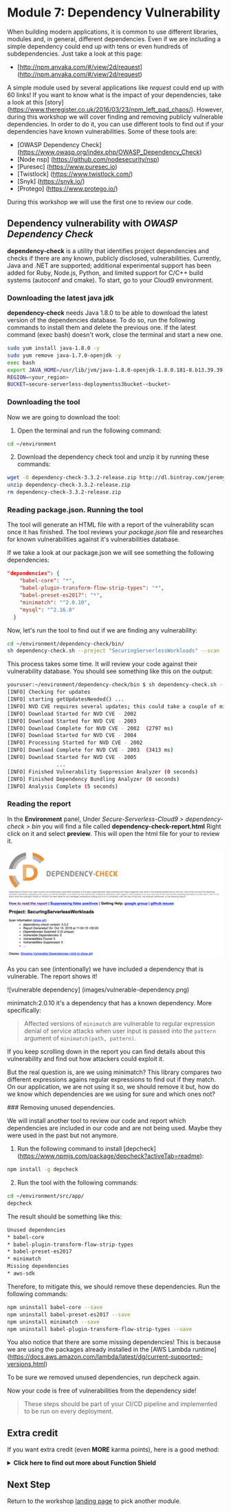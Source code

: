# Module 7: Dependency Vulnerability 

When building modern applications, it is common to use different libraries, modules and, in general, different dependencies. Even if we are including a simple dependency could end up with tens or even hundreds of subdependencies. Just take a look at this page:

- [http://npm.anvaka.com/#/view/2d/request] (http://npm.anvaka.com/#/view/2d/request)

A simple module used by several applications like *request* could end up with 60 links! If you want to know what is the impact of your dependencies, take a look at this [story] (https://www.theregister.co.uk/2016/03/23/npm_left_pad_chaos/). However, during this workshop we will cover finding and removing publicly vulnerable dependencies. In order to do it, you can use different tools to find out if your dependencies have known vulnerabilities. Some of these tools are:

- [OWASP Dependency Check] (https://www.owasp.org/index.php/OWASP_Dependency_Check)
- [Node nsp] (https://github.com/nodesecurity/nsp)
- [Puresec] (https://www.puresec.io) 
- [Twistlock] (https://www.twistlock.com/)
- [Snyk] (https://snyk.io/)
- [Protego] (https://www.protego.io/)

During this workshop we will use the first one to review our code.

## Dependency vulnerability with *OWASP Dependency Check*

**dependency-check** is a utility that identifies project dependencies and checks if there are any known, publicly disclosed, vulnerabilities. Currently, Java and .NET are supported; additional experimental support has been added for Ruby, Node.js, Python, and limited support for C/C++ build systems (autoconf and cmake). To start, go to your Cloud9 environment.

### Downloading the latest java jdk

**dependency-check** needs Java 1.8.0 to be able to download the latest version of the dependencies database. To do so, run the following commands to install them and delete the previous one. If the latest command (exec bash) doesn't work, close the terminal and start a new one.

```bash
sudo yum install java-1.8.0 -y
sudo yum remove java-1.7.0-openjdk -y
exec bash
export JAVA_HOME=/usr/lib/jvm/java-1.8.0-openjdk-1.8.0.181-8.b13.39.39.amzn1.x86_64/jre
REGION=<your_region>
BUCKET=secure-serverless-deploymentss3bucket-<bucket>
```
### Downloading the tool

Now we are going to download the tool:

1. Open the terminal and run the following command:

```bash
cd ~/environment
``` 
2. Download the dependency check tool and unzip it by running these commands:

```bash
wget -O dependency-check-3.3.2-release.zip http://dl.bintray.com/jeremy-long/owasp/dependency-check-3.3.2-release.zip
unzip dependency-check-3.3.2-release.zip
rm dependency-check-3.3.2-release.zip
```

### Reading package.json. Running the tool

The tool will generate an HTML file with a report of the vulnerability scan once it has finished. The tool reviews your *package.json* file and researches for known vulnerabilities against it's vulnerabilities database. 

If we take a look at our package.json we will see something the following dependencies:

```json
"dependencies": {
    "babel-core": "*",
    "babel-plugin-transform-flow-strip-types": "*",
    "babel-preset-es2017": "*",
    "minimatch": "^2.0.10",
    "mysql": "^2.16.0"
  }
```

Now, let's run the tool to find out if we are finding any vulnerability:

```bash
cd ~/environment/dependency-check/bin/
sh dependency-check.sh --project "SecuringServerlessWorkloads" --scan ../../src/app/
```

This process takes some time. It will review your code against their vulnerability database. You should see something like this on the output:

```bash
youruser:~/environment/dependency-check/bin $ sh dependency-check.sh --project "SecuringServerlessWorkloads" --scan ../../src/app/
[INFO] Checking for updates
[INFO] starting getUpdatesNeeded() ...
[INFO] NVD CVE requires several updates; this could take a couple of minutes.
[INFO] Download Started for NVD CVE - 2002
[INFO] Download Started for NVD CVE - 2003
[INFO] Download Complete for NVD CVE - 2002  (2797 ms)
[INFO] Download Started for NVD CVE - 2004
[INFO] Processing Started for NVD CVE - 2002
[INFO] Download Complete for NVD CVE - 2003  (3413 ms)
[INFO] Download Started for NVD CVE - 2005
				...
[INFO] Finished Vulnerability Suppression Analyzer (0 seconds)
[INFO] Finished Dependency Bundling Analyzer (0 seconds)
[INFO] Analysis Complete (5 seconds)
```

### Reading the report

In the **Environment** panel, Under *Secure-Serverless-Cloud9 > dependency-check > bin* you will find a file called **dependency-check-report.html** Right click on it and select **preview**. This will open the html file for your to review it.

![dependency-check-report](images/dependency-check.png)

As you can see (intentionally) we have included a dependency that is vulnerable. The report shows it!

![vulnerable dependency] (images/vulnerable-dependency.png)

minimatch:2.0.10 it's a dependency that has a known dependency. More specifically:

> Affected versions of `minimatch` are vulnerable to regular expression denial of service attacks when user input is passed into the `pattern` argument of `minimatch(path, pattern)`.
	
If you keep scrolling down in the report you can find details about this vulnerability and find out how attackers could exploit it.

But the real question is, are we using minimatch? This library compares two different expressions agains regular expressions to find out if they match. On our application, we are not using it so, we should remove it but, how do we know which dependencies are we using for sure and which ones not?

### Removing unused dependencies.

We will install another tool to review our code and report which dependencies are included in our code and are not being used. Maybe they were used in the past but not anymore.

1. Run the following command to install [depcheck] (https://www.npmjs.com/package/depcheck?activeTab=readme):

```bash
npm install -g depcheck
```

2. Run the tool with the following commands:

```bash
cd ~/environment/src/app/
depcheck
```

The result should be something like this:

```bash
Unused dependencies
* babel-core
* babel-plugin-transform-flow-strip-types
* babel-preset-es2017
* minimatch
Missing dependencies
* aws-sdk
```

Therefore, to mitigate this, we should remove these dependencies. Run the following commands:

```bash
npm uninstall babel-core --save
npm uninstall babel-preset-es2017 --save
npm uninstall minimatch --save
npm uninstall babel-plugin-transform-flow-strip-types --save
```

You also notice that there are some missing dependencies! This is because we are using the packages already installed in the [AWS Lambda runtime] (https://docs.aws.amazon.com/lambda/latest/dg/current-supported-versions.html)

To be sure we removed unused dependencies, run depcheck again.

Now your code is free of vulnerabilities from the dependency side!

> These steps should be part of your CI/CD pipeline and implemented to be run on every deployment.

## Extra credit

If you want extra credit (even **MORE** karma points), here is a good method:

<details>
<summary><strong>Click here to find out more about Function Shield </strong></summary><p>

Vulnerability checks before the code is released is nothing but best practices but, in order to achieve a better security within your code, you need to prevent vulnerabilities from within your own code! Which ones?

* If not required, blocking outbound every network traffic from your function.
* Disable /tmp in not required
* Disable the ability to launch child processes from within the Lambda container.

![Function Shield] (images/functionshield.png)

Luckily for you, this could be easily achievable with the free library produced by [Puresec] (https://www.puresec.io/function-shield)



For an extra point, use this library to alert and/or block these features from within your Lambda Function.

Here is some *'malicious code'* you can use:

```javascript
var sys = require('sys');
var exec = require('child_process').exec;
```

And within your handler:

```javascript
var dir = exec("echo 'I'm a malicious code", function(err, stdout, stderr) {
    console.log(stdout);
});
    
dir.on('exit', function (code) {
    //Do something
});
```

Try to block your executions and review CloudWatch logs to find out the output!

</details>

## Next Step 

Return to the workshop [landing page](../) to pick another module.

